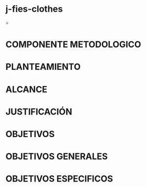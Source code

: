 # j-fies-clothes

⭐
# COMPONENTE METODOLOGICO

# PLANTEAMIENTO
# ALCANCE
# JUSTIFICACIÓN
# OBJETIVOS
# OBJETIVOS GENERALES
# OBJETIVOS ESPECIFICOS
